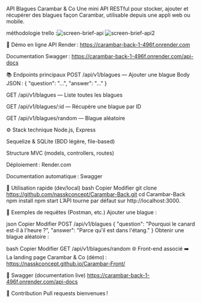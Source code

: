 ﻿API Blagues Carambar & Co
Une mini API RESTful pour stocker, ajouter et récupérer des blagues façon Carambar, utilisable depuis une appli web ou mobile.

méthodologie trello :![screen-brief-api](https://github.com/user-attachments/assets/1cbc388f-f97f-4431-82bd-511f1f8957b6)
![screen-brief-api2](https://github.com/user-attachments/assets/4a255527-c22f-477b-8833-53b9c1b8e8c7)



🚀 Démo en ligne
API Render : https://carambar-back-1-496f.onrender.com

Documentation Swagger : https://carambar-back-1-496f.onrender.com/api-docs

📚 Endpoints principaux
POST /api/v1/blagues — Ajouter une blague
Body JSON : { "question": "...", "answer": "..." }

GET /api/v1/blagues — Liste toutes les blagues

GET /api/v1/blagues/:id — Récupère une blague par ID

GET /api/v1/blagues/random — Blague aléatoire

⚙️ Stack technique
Node.js, Express

Sequelize & SQLite (BDD légère, file-based)

Structure MVC (models, controllers, routes)

Déploiement : Render.com

Documentation automatique : Swagger

🚩 Utilisation rapide (dev/local)
bash
Copier
Modifier
git clone https://github.com/nasskconcept/Carambar-Back.git
cd Carambar-Back
npm install
npm start
L’API tourne par défaut sur http://localhost:3000.

📝 Exemples de requêtes (Postman, etc.)
Ajouter une blague :

json
Copier
Modifier
POST /api/v1/blagues
{
"question": "Pourquoi le canard est-il à l'heure ?",
"answer": "Parce qu'il est dans l'étang."
}
Obtenir une blague aléatoire :

bash
Copier
Modifier
GET /api/v1/blagues/random
🌐 Front-end associé
➡️ La landing page Carambar & Co (démo) :
https://nasskconcept.github.io/Carambar-Front/

📄 Swagger (documentation live)
https://carambar-back-1-496f.onrender.com/api-docs

🤝 Contribution
Pull requests bienvenues !
